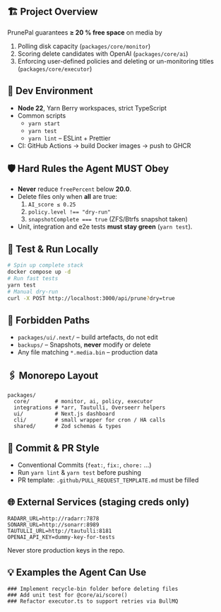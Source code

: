 ## 🏗️ Project Overview
PrunePal guarantees **≥ 20 % free space** on media by  
1. Polling disk capacity (`packages/core/monitor`)  
2. Scoring delete candidates with OpenAI (`packages/core/ai`)  
3. Enforcing user-defined policies and deleting or un-monitoring titles (`packages/core/executor`)

## 🔧 Dev Environment
* **Node 22**, Yarn Berry workspaces, strict TypeScript  
* Common scripts  
  * `yarn start`
  * `yarn test`
  * `yarn lint` – ESLint + Prettier  
* CI: GitHub Actions → build Docker images → push to GHCR

## 🛡️ Hard Rules the Agent MUST Obey
* **Never** reduce `freePercent` below **20.0**.  
* Delete files only when **all** are true:  
  1. `AI_score ≤ 0.25`  
  2. `policy.level !== "dry-run"`  
  3. `snapshotComplete === true` (ZFS/Btrfs snapshot taken)  
* Unit, integration and e2e tests **must stay green** (`yarn test`).

## 🔄 Test & Run Locally
```bash
# Spin up complete stack
docker compose up -d
# Run fast tests
yarn test
# Manual dry-run
curl -X POST http://localhost:3000/api/prune?dry=true
````

## 🚫 Forbidden Paths

* `packages/ui/.next/` – build artefacts, do not edit
* `backups/` – Snapshots, **never** modify or delete
* Any file matching `*.media.bin` – production data

## 🖇️ Monorepo Layout

```
packages/
  core/        # monitor, ai, policy, executor
  integrations # *arr, Tautulli, Overseerr helpers
  ui/          # Next.js dashboard
  cli/         # small wrapper for cron / HA calls
  shared/      # Zod schemas & types
```

## 📜 Commit & PR Style

* Conventional Commits (`feat:`, `fix:`, `chore:` …)
* Run `yarn lint` & `yarn test` before pushing
* PR template: `.github/PULL_REQUEST_TEMPLATE.md` must be filled

## 🌐 External Services (staging creds only)

```
RADARR_URL=http://radarr:7878
SONARR_URL=http://sonarr:8989
TAUTULLI_URL=http://tautulli:8181
OPENAI_API_KEY=dummy-key-for-tests
```

Never store production keys in the repo.

## 💡 Examples the Agent Can Use

```
### Implement recycle-bin folder before deleting files
### Add unit test for @core/ai/score()
### Refactor executor.ts to support retries via BullMQ
```

